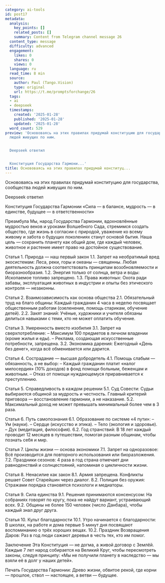 ```yaml
---
category: ai-tools
id: post17
metadata:
  analysis:
    key_points: []
    related_posts: []
    summary: Content from Telegram channel message 26
  content_type: message
  difficulty: advanced
  engagement:
    likes: 0
    shares: 0
    views: 0
  language: ru
  read_time: 8 min
  source:
    author: Paul (Tango.Vision)
    type: original
    url: https://t.me/promptsforchange/26
  tags:
  - ai
  - deepseek
  timestamps:
    created: '2025-01-28'
    published: '2025-01-28'
    updated: '2025-01-28'
  word_count: 529
preview: 'Основоваясь на этих правилах придумай конституцию для государства, сообщества
  людей живущих по ним.


  Deepseek ответил


  Конституция Государства Гармони...'
title: Основоваясь на этих правилах придумай конституц...
---
```


Основоваясь на этих правилах придумай конституцию для государства, сообщества людей живущих по ним.

Deepseek ответил

Конституция Государства Гармонии
«Сила — в балансе, мудрость — в единстве, будущее — в ответственности»

Преамбула
Мы, народ Государства Гармонии, вдохновлённые мудростью веков и уроками Волшебного Сада, стремимся создать общество, где жизнь в согласии с природой, уважение ко всему живому и забота о будущих поколениях станут основой бытия. Наша цель — сохранить планету как общий дом, где каждый человек, животное и растение имеет право на достойное существование.

Статья 1. Природа — наш первый закон
1.1. Запрет на необратимый вред экосистемам: Леса, реки, горы и океаны — священны. Любая деятельность должна соответствовать принципам возобновляемости и биоразнообразия.
1.2. Энергия только от солнца, ветра и воды: Ископаемое топливо запрещено.
1.3. Права животных: Охота ради забавы, эксплуатация животных в индустрии и опыты без этического контроля — незаконны.

Статья 2. Взаимозависимость как основа общества
2.1. Обязательный труд на благо общины: Каждый гражданин 4 часа в неделю посвящает общественным работам (озеленение, помощь старикам, обучение детей).
2.2. Закят знаний: Учёные, художники и учителя обязаны делиться навыками с теми, кто не может оплатить обучение.

Статья 3. Умеренность вместо изобилия
3.1. Запрет на сверхпотребление:
– Максимум 100 предметов в личном владении (кроме жилья и еды).
– Реклама, создающая искусственные потребности, запрещена.
3.2. Экономика дарения: Ежегодный «День без денег», когда всё обменивается или дарится.

Статья 4. Сострадание — высшая добродетель
4.1. Помощь слабым — обязанность, а не выбор:
– Каждый гражданин платит «налог милосердия» (10% доходов) в фонд помощи больным, беженцам и животным.
– Отказ от помощи нуждающемуся приравнивается к преступлению.

Статья 5. Справедливость в каждом решении
5.1. Суд Совести: Судьи выбираются общиной за мудрость и честность. Главный критерий приговора — восстановление гармонии, а не наказание.
5.2. Максимальный доход не может превышать минимальный более чем в 3 раза.

Статья 6. Путь самопознания
6.1. Образование по системе «4 пути»:
– Ум (науки).
– Сердце (искусство и этика).
– Тело (экология и здоровье).
– Дух (медитация, философия).
6.2. Год странствий: В 18 лет каждый проводит 12 месяцев в путешествии, помогая разным общинам, чтобы познать себя и мир.

Статья 7. Циклы жизни — основа экономики
7.1. Запрет на одноразовое: Всё производится для повторного использования или биоразложения.
7.2. Праздники сезонов: 4 раза в год страна отмечает дни равноденствий и солнцестояний, напоминая о цикличности жизни.

Статья 8. Ненасилие как закон
8.1. Армия запрещена. Конфликты решает Совет Старейшин через диалог.
8.2. Полиция без оружия: Стражами порядка становятся психологи и медиаторы.

Статья 9. Сила единства
9.1. Решения принимаются консенсусом: На собраниях говорят по кругу, пока не найдут вариант, устраивающий всех.
9.2. Общины не более 150 человек (число Данбара), чтобы каждый знал друг друга.

Статья 10. Культ благодарности
10.1. Утро начинается с благодарности: В школах, на работе и дома первые 5 минут дня посвящают воспоминанию о трёх хороших вещах.
10.2. Праздник Возвращения Даров: Раз в год люди сажают деревья в честь тех, кто им помог.

Заключение
Эта Конституция — не догма, а живой договор с Землёй. Каждые 7 лет народ собирается на Великий Круг, чтобы пересмотреть законы, следуя принципу:
«Мы не получили планету в наследство — мы взяли её в долг у наших детей».

Печать Государства Гармонии: Древо жизни, обвитое рекой, где корни — прошлое, ствол — настоящее, а ветви — будущее.